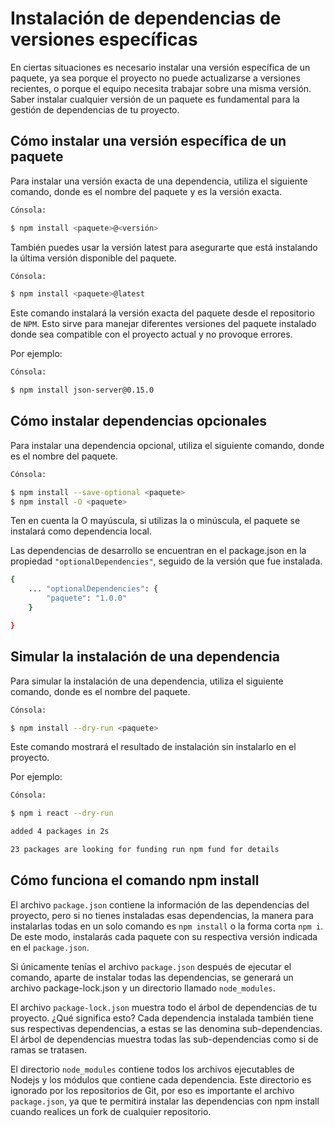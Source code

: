 # Instalación de dependencias de versiones específicas

En ciertas situaciones es necesario instalar una versión específica de un paquete, ya sea porque el proyecto no puede actualizarse a versiones recientes, o porque el equipo necesita trabajar sobre una misma versión. Saber instalar cualquier versión de un paquete es fundamental para la gestión de dependencias de tu proyecto.

## Cómo instalar una versión específica de un paquete

Para instalar una versión exacta de una dependencia, utiliza el siguiente comando, donde es el nombre del paquete y es la versión exacta.

```bash
Cónsola:

$ npm install <paquete>@<versión>
```

También puedes usar la versión latest para asegurarte que está instalando la última versión disponible del paquete.

```bash
Cónsola:

$ npm install <paquete>@latest
```

Este comando instalará la versión exacta del paquete desde el repositorio de `NPM`. Esto sirve para manejar diferentes versiones del paquete instalado donde sea compatible con el proyecto actual y no provoque errores.

Por ejemplo:

```bash
Cónsola:

$ npm install json-server@0.15.0
```

## Cómo instalar dependencias opcionales

Para instalar una dependencia opcional, utiliza el siguiente comando, donde es el nombre del paquete.

```bash
Cónsola:

$ npm install --save-optional <paquete>
$ npm install -O <paquete>
```

Ten en cuenta la O mayúscula, si utilizas la o minúscula, el paquete se instalará como dependencia local.

Las dependencias de desarrollo se encuentran en el package.json en la propiedad `"optionalDependencies"`, seguido de la versión que fue instalada.

``` bash
{
    ... "optionalDependencies": {
        "paquete": "1.0.0"
    }

}
```

## Simular la instalación de una dependencia

Para simular la instalación de una dependencia, utiliza el siguiente comando, donde es el nombre del paquete.

```bash
Cónsola:

$ npm install --dry-run <paquete>
```

Este comando mostrará el resultado de instalación sin instalarlo en el proyecto.

Por ejemplo:

```bash
Cónsola:

$ npm i react --dry-run

added 4 packages in 2s

23 packages are looking for funding run npm fund for details
```

## Cómo funciona el comando npm install

El archivo `package.json` contiene la información de las dependencias del proyecto, pero si no tienes instaladas esas dependencias, la manera para instalarlas todas en un solo comando es `npm install` o la forma corta `npm i`. De este modo, instalarás cada paquete con su respectiva versión indicada en el `package.json`.

Si únicamente tenías el archivo `package.json` después de ejecutar el comando, aparte de instalar todas las dependencias, se generará un archivo package-lock.json y un directorio llamado `node_modules`.

El archivo `package-lock.json` muestra todo el árbol de dependencias de tu proyecto. ¿Qué significa esto? Cada dependencia instalada también tiene sus respectivas dependencias, a estas se las denomina sub-dependencias. El árbol de dependencias muestra todas las sub-dependencias como si de ramas se tratasen.

El directorio `node_modules` contiene todos los archivos ejecutables de Nodejs y los módulos que contiene cada dependencia. Este directorio es ignorado por los repositorios de Git, por eso es importante el archivo `package.json`, ya que te permitirá instalar las dependencias con npm install cuando realices un fork de cualquier repositorio.
